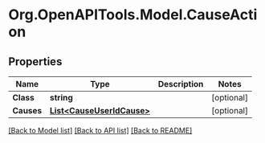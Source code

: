 
# Org.OpenAPITools.Model.CauseAction

## Properties

Name | Type | Description | Notes
------------ | ------------- | ------------- | -------------
**Class** | **string** |  | [optional] 
**Causes** | [**List&lt;CauseUserIdCause&gt;**](CauseUserIdCause.md) |  | [optional] 

[[Back to Model list]](../README.md#documentation-for-models)
[[Back to API list]](../README.md#documentation-for-api-endpoints)
[[Back to README]](../README.md)

